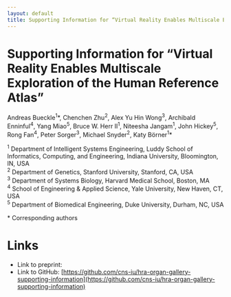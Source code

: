 ```yaml
---
layout: default
title: Supporting Information for “Virtual Reality Enables Multiscale Exploration of the Human Reference Atlas”"
---
```


# Supporting Information for “Virtual Reality Enables Multiscale Exploration of the Human Reference Atlas”

Andreas Bueckle<sup>1</sup>\*, Chenchen Zhu<sup>2</sup>, Alex Yu Hin Wong<sup>3</sup>, Archibald Enninful<sup>4</sup>, Yang Miao<sup>5</sup>, Bruce W. Herr II<sup>1</sup>, Niteesha Jangam<sup>1</sup>, John Hickey<sup>5</sup>, Rong Fan<sup>4</sup>, Peter Sorger<sup>3</sup>, Michael Snyder<sup>2</sup>, Katy Börner<sup>1</sup>\*

<sup>1</sup> Department of Intelligent Systems Engineering, Luddy School of Informatics, Computing, and Engineering, Indiana University, Bloomington, IN, USA\
<sup>2</sup> Department of Genetics, Stanford University, Stanford, CA, USA\
<sup>3</sup> Department of Systems Biology, Harvard Medical School, Boston, MA\
<sup>4</sup> School of Engineering & Applied Science, Yale University, New Haven, CT, USA\
<sup>5</sup> Department of Biomedical Engineering, Duke University, Durham, NC, USA

\* Corresponding authors

# Links

- Link to preprint: 
- Link to GitHub: [https://github.com/cns-iu/hra-organ-gallery-supporting-information](https://github.com/cns-iu/hra-organ-gallery-supporting-information)